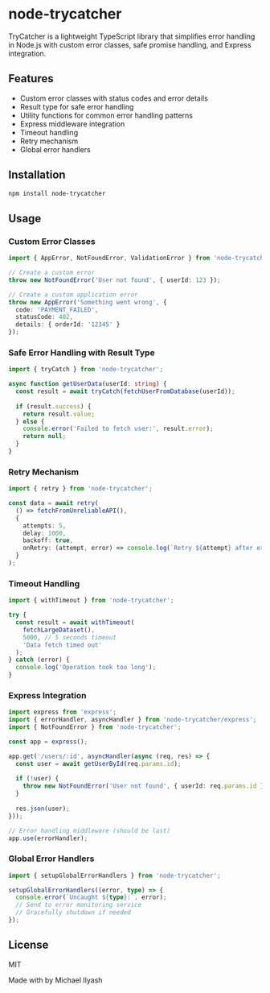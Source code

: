 # node-trycatcher
TryCatcher is a lightweight TypeScript library that simplifies error handling in Node.js with custom error classes, safe promise handling, and Express integration.

## Features

- Custom error classes with status codes and error details
- Result type for safe error handling
- Utility functions for common error handling patterns
- Express middleware integration
- Timeout handling
- Retry mechanism
- Global error handlers

## Installation

```bash
npm install node-trycatcher
```

## Usage

### Custom Error Classes

```typescript
import { AppError, NotFoundError, ValidationError } from 'node-trycatcher';

// Create a custom error
throw new NotFoundError('User not found', { userId: 123 });

// Create a custom application error
throw new AppError('Something went wrong', {
  code: 'PAYMENT_FAILED',
  statusCode: 402,
  details: { orderId: '12345' }
});
```

### Safe Error Handling with Result Type

```typescript
import { tryCatch } from 'node-trycatcher';

async function getUserData(userId: string) {
  const result = await tryCatch(fetchUserFromDatabase(userId));
  
  if (result.success) {
    return result.value;
  } else {
    console.error('Failed to fetch user:', result.error);
    return null;
  }
}
```

### Retry Mechanism

```typescript
import { retry } from 'node-trycatcher';

const data = await retry(
  () => fetchFromUnreliableAPI(),
  {
    attempts: 5,
    delay: 1000,
    backoff: true,
    onRetry: (attempt, error) => console.log(`Retry ${attempt} after error: ${error.message}`)
  }
);
```

### Timeout Handling

```typescript
import { withTimeout } from 'node-trycatcher';

try {
  const result = await withTimeout(
    fetchLargeDataset(),
    5000, // 5 seconds timeout
    'Data fetch timed out'
  );
} catch (error) {
  console.log('Operation took too long');
}
```

### Express Integration

```typescript
import express from 'express';
import { errorHandler, asyncHandler } from 'node-trycatcher/express';
import { NotFoundError } from 'node-trycatcher';

const app = express();

app.get('/users/:id', asyncHandler(async (req, res) => {
  const user = await getUserById(req.params.id);
  
  if (!user) {
    throw new NotFoundError('User not found', { userId: req.params.id });
  }
  
  res.json(user);
}));

// Error handling middleware (should be last)
app.use(errorHandler);
```

### Global Error Handlers

```typescript
import { setupGlobalErrorHandlers } from 'node-trycatcher';

setupGlobalErrorHandlers((error, type) => {
  console.error(`Uncaught ${type}:`, error);
  // Send to error monitoring service
  // Gracefully shutdown if needed
});
```

## License

MIT

Made with by Michael Ilyash

